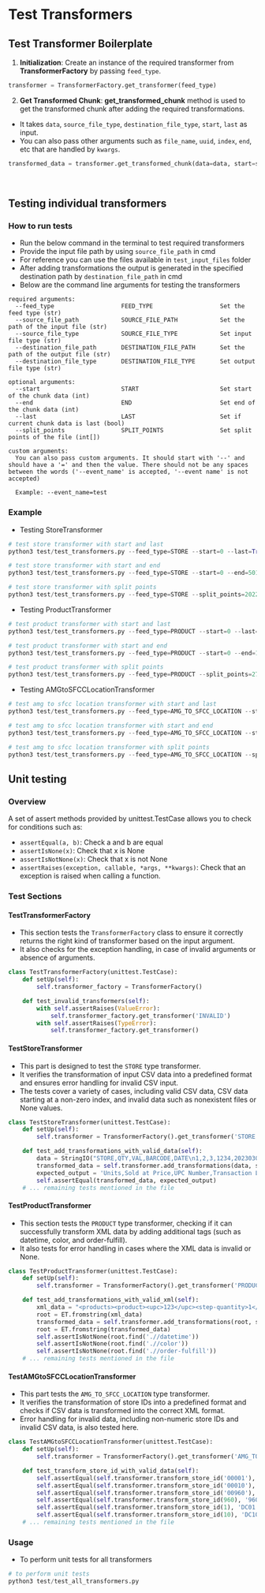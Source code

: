 # Test Transformers


## Test Transformer Boilerplate

1. **Initialization**: Create an instance of the required transformer from **TransformerFactory** by passing ```feed_type```.

```py
transformer = TransformerFactory.get_transformer(feed_type)
```

2. **Get Transformed Chunk**: **get_transformed_chunk** method is used to get the transformed chunk after adding the required transformations. 
- It takes ```data```, ```source_file_type```, ```destination_file_type```, ```start```, ```last``` as input. 
- You can also pass other arguments such as ```file_name```, ```uuid```, ```index```, ```end```, etc that are handled by ```kwargs```.

```py
transformed_data = transformer.get_transformed_chunk(data=data, start=start, last=last, source_file_type=source_file_type, destination_file_type=destination_file_type, **kwargs)
```

<br/>

## Testing individual transformers


### How to run tests

- Run the below command in the terminal to test required transformers
- Provide the input file path by using ```source_file_path``` in cmd
- For reference you can use the files available in ```test_input_files``` folder
- After adding transformations the output is generated in the specified destination path by ```destination_file_path``` in cmd
- Below are the command line arguments for testing the transformers 

```
required arguments:
  --feed_type                   FEED_TYPE                   Set the feed type (str)  
  --source_file_path            SOURCE_FILE_PATH            Set the path of the input file (str)
  --source_file_type            SOURCE_FILE_TYPE            Set input file type (str)
  --destination_file_path       DESTINATION_FILE_PATH       Set the path of the output file (str)
  --destination_file_type       DESTINATION_FILE_TYPE       Set output file type (str)

optional arguments:
  --start                       START                       Set start of the chunk data (int)       
  --end                         END                         Set end of the chunk data (int)
  --last                        LAST                        Set if current chunk data is last (bool) 
  --split_points                SPLIT_POINTS                Set split points of the file (int[])

custom arguments:
  You can also pass custom arguments. It should start with '--' and should have a '=' and then the value. There should not be any spaces between the words ('--event_name' is accepted, '--event name' is not accepted)

  Example: --event_name=test
```

### Example 

- Testing StoreTransformer

```py
# test store transformer with start and last
python3 test/test_transformers.py --feed_type=STORE --start=0 --last=True --source_file_path=test/input/test_store.csv --source_file_type=csv --destination_file_path=test/output --destination_file_type=csv 

# test store transformer with start and end
python3 test/test_transformers.py --feed_type=STORE --start=0 --end=5013 --source_file_path=test/input/test_store.csv --source_file_type=csv --destination_file_path=test/output --destination_file_type=csv 

# test store transformer with split points
python3 test/test_transformers.py --feed_type=STORE --split_points=2022,5013,8548,13252,15046,20000 --source_file_path=test/input/test_store.csv --source_file_type=csv --destination_file_path=test/output --destination_file_type=csv
```

- Testing ProductTransformer

```py
# test product transformer with start and last
python3 test/test_transformers.py --feed_type=PRODUCT --start=0 --last=True --source_file_path=test/input/test_product.xml --source_file_type=xml --destination_file_path=test/output --destination_file_type=xml 

# test product transformer with start and end
python3 test/test_transformers.py --feed_type=PRODUCT --start=0 --end=1902 --source_file_path=test/input/test_product.xml --source_file_type=xml --destination_file_path=test/output --destination_file_type=xml 

# test product transformer with split points
python3 test/test_transformers.py --feed_type=PRODUCT --split_points=2790,4550,6017,9000,14000,21037,25142,30543,42009,50000 --source_file_path=test/input/test_product.xml --source_file_type=xml --destination_file_path=test/output --destination_file_type=xml
```

- Testing AMGtoSFCCLocationTransformer

```py
# test amg to sfcc location transformer with start and last
python3 test/test_transformers.py --feed_type=AMG_TO_SFCC_LOCATION --start=0 --last=True --source_file_path=test/input/test_amg_sfcc.csv --source_file_type=csv --destination_file_path=test/output --destination_file_type=xml

# test amg to sfcc location transformer with start and end
python3 test/test_transformers.py --feed_type=AMG_TO_SFCC_LOCATION --start=0 --end=1502 --source_file_path=test/input/test_amg_sfcc.csv --source_file_type=csv --destination_file_path=test/output --destination_file_type=xml

# test amg to sfcc location transformer with split points
python3 test/test_transformers.py --feed_type=AMG_TO_SFCC_LOCATION --split_points=536,1043,1604,2012,2624,3000 --source_file_path=test/input/test_amg_sfcc.csv --source_file_type=csv --destination_file_path=test/output --destination_file_type=xml
```

## Unit testing

### Overview

A set of assert methods provided by unittest.TestCase allows you to check for conditions such as:

- ```assertEqual(a, b)```: Check a and b are equal
- ```assertIsNone(x)```: Check that x is None
- ```assertIsNotNone(x)```: Check that x is not None
- ```assertRaises(exception, callable, *args, **kwargs)```: Check that an exception is raised when calling a function.

### Test Sections

#### **TestTransformerFactory**

- This section tests the ```TransformerFactory``` class to ensure it correctly returns the right kind of transformer based on the input argument. 
- It also checks for the exception handling, in case of invalid arguments or absence of arguments.

```py
class TestTransformerFactory(unittest.TestCase):
    def setUp(self):
        self.transformer_factory = TransformerFactory()

    def test_invalid_transformers(self):
        with self.assertRaises(ValueError):
            self.transformer_factory.get_transformer('INVALID')
        with self.assertRaises(TypeError):
            self.transformer_factory.get_transformer()

```

#### **TestStoreTransformer**
- This part is designed to test the ```STORE``` type transformer. 
- It verifies the transformation of input CSV data into a predefined format and ensures error handling for invalid CSV input.
- The tests cover a variety of cases, including valid CSV data, CSV data starting at a non-zero index, and invalid data such as nonexistent files or None values.

```py
class TestStoreTransformer(unittest.TestCase):
    def setUp(self):
        self.transformer = TransformerFactory().get_transformer('STORE')

    def test_add_transformations_with_valid_data(self):
        data = StringIO("STORE,QTY,VAL,BARCODE,DATE\n1,2,3,1234,20230303")
        transformed_data = self.transformer.add_transformations(data, start=0, last=True)
        expected_output = 'Units,Sold at Price,UPC Number,Transaction Line,Transaction Date,Location Code,Is Price Override,Is Markup\n2,3,1234,1,2023-03-03 00:00:00,00001,0,0\n'
        self.assertEqual(transformed_data, expected_output)
    # ... remaining tests mentioned in the file

```


#### **TestProductTransformer**

- This section tests the ```PRODUCT``` type transformer, checking if it can successfully transform XML data by adding additional tags (such as datetime, color, and order-fulfill). 
- It also tests for error handling in cases where the XML data is invalid or None.

```py
class TestProductTransformer(unittest.TestCase):
    def setUp(self):
        self.transformer = TransformerFactory().get_transformer('PRODUCT')

    def test_add_transformations_with_valid_xml(self):
        xml_data = "<products><product><upc>123</upc><step-quantity>1</step-quantity></product></products>"
        root = ET.fromstring(xml_data)
        transformed_data = self.transformer.add_transformations(root, start=0, last=True)
        root = ET.fromstring(transformed_data)
        self.assertIsNotNone(root.find('.//datetime'))
        self.assertIsNotNone(root.find('.//color'))
        self.assertIsNotNone(root.find('.//order-fulfill'))
    # ... remaining tests mentioned in the file

```

#### **TestAMGtoSFCCLocationTransformer**

- This part tests the ```AMG_TO_SFCC_LOCATION``` type transformer. 
- It verifies the transformation of store IDs into a predefined format and checks if CSV data is transformed into the correct XML format. 
- Error handling for invalid data, including non-numeric store IDs and invalid CSV data, is also tested here.

```py
class TestAMGtoSFCCLocationTransformer(unittest.TestCase):
    def setUp(self):
        self.transformer = TransformerFactory().get_transformer('AMG_TO_SFCC_LOCATION')

    def test_transform_store_id_with_valid_data(self):
        self.assertEqual(self.transformer.transform_store_id('00001'), 'DC01')
        self.assertEqual(self.transformer.transform_store_id('00010'), 'DC10')
        self.assertEqual(self.transformer.transform_store_id('00960'), '960')
        self.assertEqual(self.transformer.transform_store_id(960), '960')
        self.assertEqual(self.transformer.transform_store_id(1), 'DC01')
        self.assertEqual(self.transformer.transform_store_id(10), 'DC10')
    # ... remaining tests mentioned in the file

```




### Usage

- To perform unit tests for all transformers

```py
# to perform unit tests
python3 test/test_all_transformers.py
```


